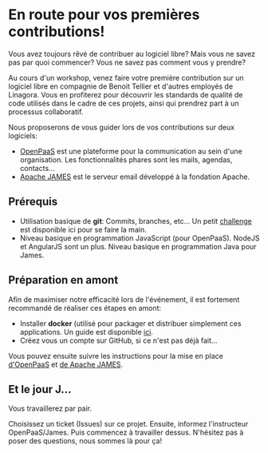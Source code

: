 # En route pour vos premières contributions!

Vous avez toujours rêvé de contribuer au logiciel libre? Mais vous ne savez pas par quoi commencer? Vous ne savez pas comment vous y prendre?

Au cours d'un workshop, venez faire votre première contribution sur un logiciel libre en compagnie de Benoit Tellier et d'autres employés de Linagora. Vous en profiterez pour découvrir les standards de qualité de code utilisés dans le cadre de ces projets, ainsi qui prendrez part à un processus collaboratif.

Nous proposerons de vous guider lors de vos contributions sur deux logiciels:

 - [OpenPaaS](https://open-paas.org/) est une plateforme pour la communication au sein d'une organisation. Les fonctionnalités phares sont les mails, agendas, contacts...
 - [Apache JAMES](https://james.apache.org/) est le serveur email développé à la fondation Apache.

## Prérequis

 - Utilisation basique de **git**: Commits, branches, etc... Un petit [challenge](https://github.com/Open-Up/git-contest) est disponible ici pour se faire la main.
 - Niveau basique en programmation JavaScript (pour OpenPaaS). NodeJS et AngularJS sont un plus. Niveau basique en programmation Java pour James.

## Préparation en amont

Afin de maximiser notre efficacité lors de l'événement, il est fortement recommandé de réaliser ces étapes en amont:

 - Installer **docker** (utilisé pour packager et distribuer simplement ces applications. Un guide est disponible [ici](https://docs.docker.com/install/linux/docker-ce/debian/).
 - Créez vous un compte sur GitHub, si ce n'est pas déjà fait...

Vous pouvez ensuite suivre les instructions pour la mise en place [d'OpenPaaS](https://open-paas.org/) et [de Apache JAMES](JAMES-set-up.md).

## Et le jour J...

Vous travaillerez par pair.

Choisissez un ticket (Issues) sur ce projet. Ensuite, informez l'instructeur OpenPaaS/James. Puis commencez à travailler dessus.
N'hésitez pas à poser des questions, nous sommes là pour ça!

